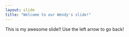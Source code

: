 ```yaml
---
layout: slide
title: "Welcome to our Wendy's slide!"
---
```

This is my awesome slide!!
Use the left arrow to go back!
